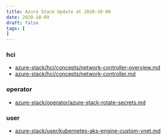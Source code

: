 ```yaml
---
title: Azure Stack Update at 2020-10-09
date: 2020-10-09
draft: false
tags: [
]
---
```


### hci
- [azure-stack/hci/concepts/network-controller-overview.md](https://github.com/MicrosoftDocs/azure-stack-docs/compare/d42d0f4..467dafa#diff-4c7cec07a7b788c5601ff2fc3010b02b)
- [azure-stack/hci/concepts/network-controller.md](https://github.com/MicrosoftDocs/azure-stack-docs/compare/d42d0f4..467dafa#diff-81e4a2dbfee153bdd7c5bdb8e1543391)
    
### operator
- [azure-stack/operator/azure-stack-rotate-secrets.md](https://github.com/MicrosoftDocs/azure-stack-docs/compare/d42d0f4..467dafa#diff-96cfcc0b2a9c5cc254052ec703e5cf39)
    
### user
- [azure-stack/user/kubernetes-aks-engine-custom-vnet.md](https://github.com/MicrosoftDocs/azure-stack-docs/compare/d42d0f4..467dafa#diff-04074469757d1f917c05af3e9302395e)
    
